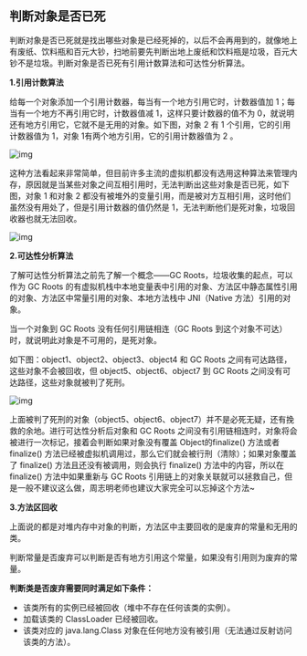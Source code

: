 ## 判断对象是否已死

判断对象是否已死就是找出哪些对象是已经死掉的，以后不会再用到的，就像地上有废纸、饮料瓶和百元大钞，扫地前要先判断出地上废纸和饮料瓶是垃圾，百元大钞不是垃圾。判断对象是否已死有引用计数算法和可达性分析算法。

**1.引用计数算法**

给每一个对象添加一个引用计数器，每当有一个地方引用它时，计数器值加 1；每当有一个地方不再引用它时，计数器值减 1，这样只要计数器的值不为 0，就说明还有地方引用它，它就不是无用的对象。如下图，对象 2 有 1 个引用，它的引用计数器值为 1，对象 1有两个地方引用，它的引用计数器值为 2 。

![img](https://pic1.zhimg.com/80/v2-a973945a369a74266bd2aaa02d29d783_720w.jpg)

这种方法看起来非常简单，但目前许多主流的虚拟机都没有选用这种算法来管理内存，原因就是当某些对象之间互相引用时，无法判断出这些对象是否已死，如下图，对象 1 和对象 2 都没有被堆外的变量引用，而是被对方互相引用，这时他们虽然没有用处了，但是引用计数器的值仍然是 1，无法判断他们是死对象，垃圾回收器也就无法回收。

![img](https://pic2.zhimg.com/80/v2-bd3ef7d7ba9bfcd94aa8442f8c57abc1_720w.jpg)

**2.可达性分析算法**

了解可达性分析算法之前先了解一个概念——GC Roots，垃圾收集的起点，可以作为 GC Roots 的有虚拟机栈中本地变量表中引用的对象、方法区中静态属性引用的对象、方法区中常量引用的对象、本地方法栈中 JNI（Native 方法）引用的对象。

当一个对象到 GC Roots 没有任何引用链相连（GC Roots 到这个对象不可达）时，就说明此对象是不可用的，是死对象。

如下图：object1、object2、object3、object4 和 GC Roots 之间有可达路径，这些对象不会被回收，但 object5、object6、object7 到 GC Roots 之间没有可达路径，这些对象就被判了死刑。

![img](https://pic2.zhimg.com/80/v2-cc9a424c47a4e7d782ce6cc9c736b469_720w.jpg)

上面被判了死刑的对象（object5、object6、object7）并不是必死无疑，还有挽救的余地。进行可达性分析后对象和 GC Roots 之间没有引用链相连时，对象将会被进行一次标记，接着会判断如果对象没有覆盖 Object的finalize() 方法或者 finalize() 方法已经被虚拟机调用过，那么它们就会被行刑（清除）；如果对象覆盖了 finalize() 方法且还没有被调用，则会执行 finalize() 方法中的内容，所以在 finalize() 方法中如果重新与 GC Roots 引用链上的对象关联就可以拯救自己，但是一般不建议这么做，周志明老师也建议大家完全可以忘掉这个方法~

**3.方法区回收**

上面说的都是对堆内存中对象的判断，方法区中主要回收的是废弃的常量和无用的类。

判断常量是否废弃可以判断是否有地方引用这个常量，如果没有引用则为废弃的常量。

**判断类是否废弃需要同时满足如下条件：**

- 该类所有的实例已经被回收（堆中不存在任何该类的实例）。
- 加载该类的 ClassLoader 已经被回收。
- 该类对应的 java.lang.Class 对象在任何地方没有被引用（无法通过反射访问该类的方法）。